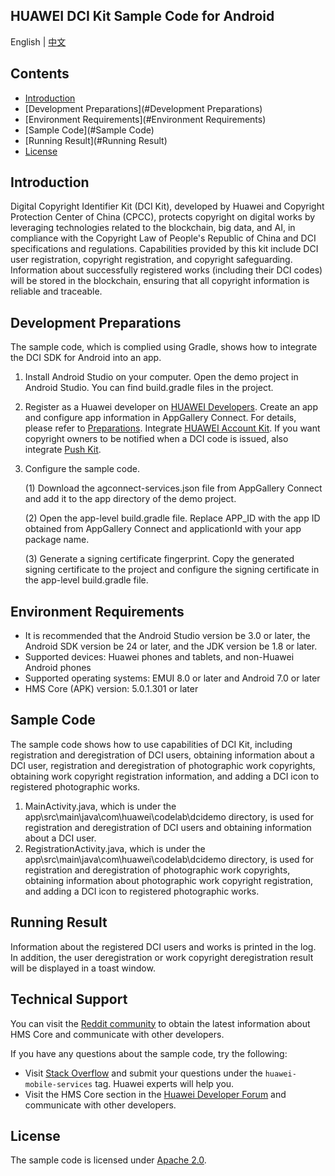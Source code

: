 ## HUAWEI DCI Kit Sample Code for Android

English | [中文](README_ZH.md)

## Contents

* [Introduction](#Introduction)
* [Development Preparations](#Development Preparations)
* [Environment Requirements](#Environment Requirements)
* [Sample Code](#Sample Code)
* [Running Result](#Running Result)
* [License](#License)

Introduction
------------

Digital Copyright Identifier Kit (DCI Kit), developed by Huawei and Copyright Protection Center of China (CPCC), protects copyright on digital works by leveraging technologies related to the blockchain, big data, and AI, in compliance with the Copyright Law of People's Republic of China and DCI specifications and regulations. Capabilities provided by this kit include DCI user registration, copyright registration, and copyright safeguarding. Information about successfully registered works (including their DCI codes) will be stored in the blockchain, ensuring that all copyright information is reliable and traceable. 
## Development Preparations

The sample code, which is complied using Gradle, shows how to integrate the DCI SDK for Android into an app.  

1. Install Android Studio on your computer. Open the demo project in Android Studio. You can find build.gradle files in the project.

2. Register as a Huawei developer on [HUAWEI Developers](https://developer.huawei.com/consumer/en/). Create an app and configure app information in AppGallery Connect. For details, please refer to [Preparations](https://developer.huawei.com/consumer/en/doc/development/HMSCore-Guides/config-agc-0000001050196065). Integrate [HUAWEI Account Kit](https://developer.huawei.com/consumer/en/hms/huawei-accountkit). If you want copyright owners to be notified when a DCI code is issued, also integrate [Push Kit](https://developer.huawei.com/consumer/en/hms/huawei-pushkit). 

3. Configure the sample code.

   (1) Download the agconnect-services.json file from AppGallery Connect and add it to the app directory of the demo project.

   (2) Open the app-level build.gradle file. Replace APP_ID with the app ID obtained from AppGallery Connect and applicationId with your app package name.

   (3) Generate a signing certificate fingerprint. Copy the generated signing certificate to the project and configure the signing certificate in the app-level build.gradle file.

## Environment Requirements

- It is recommended that the Android Studio version be 3.0 or later, the Android SDK version be 24 or later, and the JDK version be 1.8 or later.
- Supported devices: Huawei phones and tablets, and non-Huawei Android phones
- Supported operating systems: EMUI 8.0 or later and Android 7.0 or later
- HMS Core (APK) version: 5.0.1.301 or later

## Sample Code

The sample code shows how to use capabilities of DCI Kit, including registration and deregistration of DCI users, obtaining information about a DCI user, registration and deregistration of photographic work copyrights, obtaining work copyright registration information, and adding a DCI icon to registered photographic works.

1. MainActivity.java, which is under the app\src\main\java\com\huawei\codelab\dcidemo directory, is used for registration and deregistration of DCI users and obtaining information about a DCI user.  
2. RegistrationActivity.java, which is under the app\src\main\java\com\huawei\codelab\dcidemo directory, is used for registration and deregistration of photographic work copyrights, obtaining information about photographic work copyright registration, and adding a DCI icon to registered photographic works.  

## Running Result

Information about the registered DCI users and works is printed in the log. In addition, the user deregistration or work copyright deregistration result will be displayed in a toast window. 

## Technical Support

You can visit the [Reddit community](https://www.reddit.com/r/HuaweiDevelopers/) to obtain the latest information about HMS Core and communicate with other developers. 

If you have any questions about the sample code, try the following:

- Visit [Stack Overflow](https://stackoverflow.com/questions/tagged/huawei-mobile-services) and submit your questions under the `huawei-mobile-services` tag. Huawei experts will help you.
- Visit the HMS Core section in the [Huawei Developer Forum](https://forums.developer.huawei.com/forumPortal/en/forum/hms-core) and communicate with other developers.

## License

The sample code is licensed under [Apache 2.0](http://www.apache.org/licenses/LICENSE-2.0).
